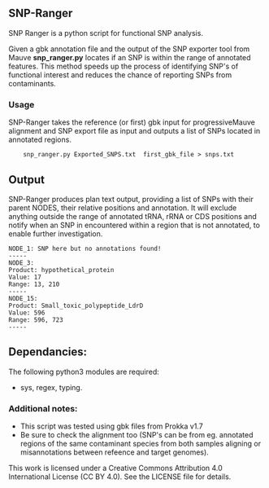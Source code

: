 ## SNP-Ranger
SNP Ranger is a python script for functional SNP analysis.

Given a gbk annotation file and the output of the SNP exporter tool from Mauve **snp_ranger.py** locates if an SNP is within the range of annotated features. This method speeds up the process of identifying SNP's of functional interest and reduces the chance of reporting SNPs from contaminants.


### Usage
SNP-Ranger takes the reference (or first) gbk input for progressiveMauve alignment and SNP export file as input and outputs a list of SNPs located in annotated regions.


		snp_ranger.py Exported_SNPS.txt  first_gbk_file > snps.txt  


## Output
SNP-Ranger produces plan text output, providing a list of SNPs with their parent NODES, their relative positions and annotation. It will exclude anything outside the range of annotated tRNA, rRNA or CDS positions and notify when an SNP in encountered within a region that is not annotated, to enable further investigation.

	NODE_1: SNP here but no annotations found!
 	-----
	NODE_3:
	Product: hypothetical_protein
	Value: 17
	Range: 13, 210
	-----
	NODE_15:
	Product: Small_toxic_polypeptide_LdrD
	Value: 596
	Range: 596, 723
	-----

## Dependancies:
The following python3 modules are required:
- sys, regex, typing.





### Additional notes:
- This script was tested using gbk files from Prokka v1.7
- Be sure to check the alignment too (SNP's can be from eg. annotated regions of the same contaminant species from both samples aligning or misannotations between refeence and target genomes).
  

This work is licensed under a Creative Commons Attribution 4.0 International License (CC BY 4.0). See the LICENSE file for details.
